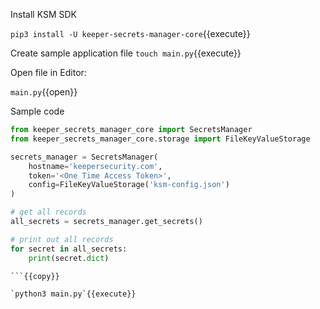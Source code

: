 
Install KSM SDK

`pip3 install -U keeper-secrets-manager-core`{{execute}}


Create sample application file
`touch main.py`{{execute}}


Open file in Editor:

`main.py`{{open}}

Sample code
```python
from keeper_secrets_manager_core import SecretsManager
from keeper_secrets_manager_core.storage import FileKeyValueStorage

secrets_manager = SecretsManager(
    hostname='keepersecurity.com',
    token='<One Time Access Token>',
    config=FileKeyValueStorage('ksm-config.json')
)

# get all records
all_secrets = secrets_manager.get_secrets()

# print out all records
for secret in all_secrets:
    print(secret.dict)

```{{copy}}

`python3 main.py`{{execute}}
